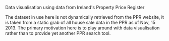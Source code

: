 Data visualisation using data from Ireland's Property Price Register

The dataset in use here is not dynamically retrieved from the PPR website, it is taken from a static grab of all house sale data in the PPR as of Nov, 15 2013. The primary motivation here is to play around with data visualisation rather than to provide yet another PPR search tool.